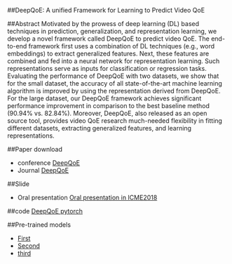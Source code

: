 ##DeepQoE: A unified Framework for Learning to Predict Video QoE

##Abstract
Motivated by the prowess of deep learning (DL) based techniques in prediction, generalization, and representation learning, we develop a novel framework called DeepQoE to predict video QoE. The end-to-end framework first uses a combination of DL techniques (e.g., word embeddings) to extract generalized features. Next, these features are combined and fed into a neural network for representation learning. Such representations serve as inputs for classification or regression tasks. Evaluating the performance of DeepQoE with two datasets, we show that for the small dataset, the accuracy of all state-of-the-art machine learning algorithm is improved by using the representation derived from DeepQoE. For the large dataset, our DeepQoE framework achieves significant performance improvement in comparison to the best baseline method (90.94\% vs. 82.84\%). Moreover, DeepQoE, also released as an open source tool, provides video QoE research much-needed flexibility in fitting different datasets, extracting generalized features, and learning representations.


##Paper download
- conference  [DeepQoE](www.pytorch.org)
- Journal [DeepQoE](www.pytorch.org)

##Slide
- Oral presentation [Oral presentation in ICME2018](www.pytorch.org)


##code
[DeepQoE pytorch](https://github.com/HuaizhengZhang/DeepQoE_pytorch)


##Pre-trained models
- [First](https://github.com/HuaizhengZhang/DeepQoE_pytorch)
- [Second](https://github.com/HuaizhengZhang/DeepQoE_pytorch)
- [third](https://github.com/HuaizhengZhang/DeepQoE_pytorch)